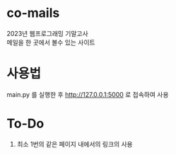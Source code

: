 # co-mails
2023년 웹프로그래밍 기말고사 <br>
메일을 한 곳에서 볼수 있는 사이트

# 사용법
main.py 를 실행한 후 http://127.0.0.1:5000 로 접속하여 사용

# To-Do
1. 최소 1번의 같은 페이지 내에서의 링크의 사용 <br>
